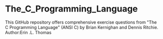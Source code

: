 # The_C_Programming_Language
This GitHub repository offers comprehensive exercise questions from "The C Programming Language" (ANSI C) by Brian Kernighan and Dennis Ritchie.
Author:Erin .L. Thomas
